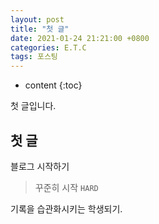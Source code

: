 ```yaml
---
layout: post
title: "첫 글"
date: 2021-01-24 21:21:00 +0800
categories: E.T.C
tags: 포스팅
---
```


- content
  {:toc}

첫 글입니다.

## 첫 글

블로그 시작하기

> 꾸준히 시작 `HARD`

기록을 습관화시키는 학생되기.
